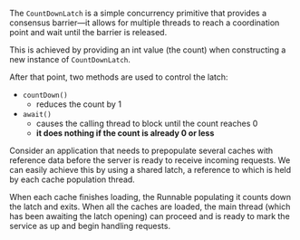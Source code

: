The `CountDownLatch` is a simple concurrency primitive that provides a consensus barrier—it allows for multiple threads to reach a coordination point and wait until the barrier is released.

This is achieved by providing an int value (the count) when constructing a new instance of `CountDownLatch`.

After that point, two methods are used to control the latch:

- `countDown()`
	- reduces the count by 1
- `await()`
	- causes the calling thread to block until the count reaches 0
	- **it does nothing if the count is already 0 or less**

Consider an application that needs to prepopulate several caches with reference data before the server is ready to receive incoming requests. We can easily achieve this by using a shared latch, a reference to which is held by each cache population thread.

When each cache finishes loading, the Runnable populating it counts down the latch and exits. When all the caches are loaded, the main thread (which has been awaiting the latch opening) can proceed and is ready to mark the service as up and begin handling requests.